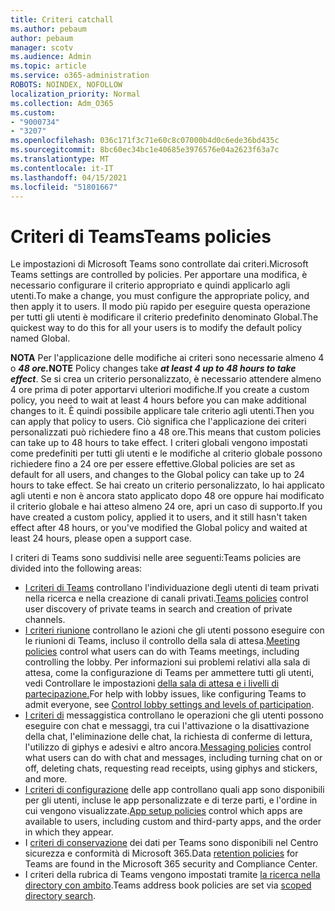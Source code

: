 ```yaml
---
title: Criteri catchall
ms.author: pebaum
author: pebaum
manager: scotv
ms.audience: Admin
ms.topic: article
ms.service: o365-administration
ROBOTS: NOINDEX, NOFOLLOW
localization_priority: Normal
ms.collection: Adm_O365
ms.custom:
- "9000734"
- "3207"
ms.openlocfilehash: 036c171f3c71e60c8c07000b4d0c6ede36bd435c
ms.sourcegitcommit: 8bc60ec34bc1e40685e3976576e04a2623f63a7c
ms.translationtype: MT
ms.contentlocale: it-IT
ms.lasthandoff: 04/15/2021
ms.locfileid: "51801667"
---
```

# <a name="teams-policies"></a><span data-ttu-id="efb18-102">Criteri di Teams</span><span class="sxs-lookup"><span data-stu-id="efb18-102">Teams policies</span></span>

<span data-ttu-id="efb18-103">Le impostazioni di Microsoft Teams sono controllate dai criteri.</span><span class="sxs-lookup"><span data-stu-id="efb18-103">Microsoft Teams settings are controlled by policies.</span></span> <span data-ttu-id="efb18-104">Per apportare una modifica, è necessario configurare il criterio appropriato e quindi applicarlo agli utenti.</span><span class="sxs-lookup"><span data-stu-id="efb18-104">To make a change, you must configure the appropriate policy, and then apply it to users.</span></span> <span data-ttu-id="efb18-105">Il modo più rapido per eseguire questa operazione per tutti gli utenti è modificare il criterio predefinito denominato Global.</span><span class="sxs-lookup"><span data-stu-id="efb18-105">The quickest way to do this for all your users is to modify the default policy named Global.</span></span> 

<span data-ttu-id="efb18-106">**NOTA** Per l'applicazione delle modifiche ai criteri sono necessarie almeno 4 o **_48 ore._**</span><span class="sxs-lookup"><span data-stu-id="efb18-106">**NOTE** Policy changes take **_at least 4 up to 48 hours to take effect_**.</span></span> <span data-ttu-id="efb18-107">Se si crea un criterio personalizzato, è necessario attendere almeno 4 ore prima di poter apportarvi ulteriori modifiche.</span><span class="sxs-lookup"><span data-stu-id="efb18-107">If you create a custom policy, you need to wait at least 4 hours before you can make additional changes to it.</span></span> <span data-ttu-id="efb18-108">È quindi possibile applicare tale criterio agli utenti.</span><span class="sxs-lookup"><span data-stu-id="efb18-108">Then you can apply that policy to users.</span></span> <span data-ttu-id="efb18-109">Ciò significa che l'applicazione dei criteri personalizzati può richiedere fino a 48 ore.</span><span class="sxs-lookup"><span data-stu-id="efb18-109">This means that custom policies can take up to 48 hours to take effect.</span></span> <span data-ttu-id="efb18-110">I criteri globali vengono impostati come predefiniti per tutti gli utenti e le modifiche al criterio globale possono richiedere fino a 24 ore per essere effettive.</span><span class="sxs-lookup"><span data-stu-id="efb18-110">Global policies are set as default for all users, and changes to the Global policy can take up to 24 hours to take effect.</span></span> <span data-ttu-id="efb18-111">Se hai creato un criterio personalizzato, lo hai applicato agli utenti e non è ancora stato applicato dopo 48 ore oppure hai modificato il criterio globale e hai atteso almeno 24 ore, apri un caso di supporto.</span><span class="sxs-lookup"><span data-stu-id="efb18-111">If you have created a custom policy, applied it to users, and it still hasn't taken effect after 48 hours, or you've modified the Global policy and waited at least 24 hours, please open a support case.</span></span>

<span data-ttu-id="efb18-112">I criteri di Teams sono suddivisi nelle aree seguenti:</span><span class="sxs-lookup"><span data-stu-id="efb18-112">Teams policies are divided into the following areas:</span></span>

- <span data-ttu-id="efb18-113">[I criteri di Teams](https://docs.microsoft.com/MicrosoftTeams/teams-policies) controllano l'individuazione degli utenti di team privati nella ricerca e nella creazione di canali privati.</span><span class="sxs-lookup"><span data-stu-id="efb18-113">[Teams policies](https://docs.microsoft.com/MicrosoftTeams/teams-policies) control user discovery of private teams in search and creation of private channels.</span></span>  
- <span data-ttu-id="efb18-114">[I criteri riunione](https://docs.microsoft.com/microsoftteams/meeting-policies-in-teams) controllano le azioni che gli utenti possono eseguire con le riunioni di Teams, incluso il controllo della sala di attesa.</span><span class="sxs-lookup"><span data-stu-id="efb18-114">[Meeting policies](https://docs.microsoft.com/microsoftteams/meeting-policies-in-teams) control what users can do with Teams meetings, including controlling the lobby.</span></span> <span data-ttu-id="efb18-115">Per informazioni sui problemi relativi alla sala di attesa, come la configurazione di Teams per ammettere tutti gli utenti, vedi Controllare le impostazioni [della sala di attesa e i livelli di partecipazione.](https://docs.microsoft.com/alchemyinsights/bypass-lobby)</span><span class="sxs-lookup"><span data-stu-id="efb18-115">For help with lobby issues, like configuring Teams to admit everyone, see [Control lobby settings and levels of participation](https://docs.microsoft.com/alchemyinsights/bypass-lobby).</span></span>
- <span data-ttu-id="efb18-116">[I criteri di](https://docs.microsoft.com/microsoftteams/messaging-policies-in-teams) messaggistica controllano le operazioni che gli utenti possono eseguire con chat e messaggi, tra cui l'attivazione o la disattivazione della chat, l'eliminazione delle chat, la richiesta di conferme di lettura, l'utilizzo di giphys e adesivi e altro ancora.</span><span class="sxs-lookup"><span data-stu-id="efb18-116">[Messaging policies](https://docs.microsoft.com/microsoftteams/messaging-policies-in-teams) control what users can do with chat and messages, including turning chat on or off, deleting chats, requesting read receipts, using giphys and stickers, and more.</span></span>
- <span data-ttu-id="efb18-117">[I criteri di configurazione](https://docs.microsoft.com/MicrosoftTeams/teams-app-setup-policies) delle app controllano quali app sono disponibili per gli utenti, incluse le app personalizzate e di terze parti, e l'ordine in cui vengono visualizzate.</span><span class="sxs-lookup"><span data-stu-id="efb18-117">[App setup policies](https://docs.microsoft.com/MicrosoftTeams/teams-app-setup-policies) control which apps are available to users, including custom and third-party apps, and the order in which they appear.</span></span>  
- <span data-ttu-id="efb18-118">I [criteri di conservazione](https://docs.microsoft.com/microsoftteams/retention-policies) dei dati per Teams sono disponibili nel Centro sicurezza e conformità di Microsoft 365.</span><span class="sxs-lookup"><span data-stu-id="efb18-118">Data [retention policies](https://docs.microsoft.com/microsoftteams/retention-policies) for Teams are found in the Microsoft 365 security and Compliance Center.</span></span>
- <span data-ttu-id="efb18-119">I criteri della rubrica di Teams vengono impostati tramite [la ricerca nella directory con ambito](https://docs.microsoft.com/MicrosoftTeams/teams-scoped-directory-search).</span><span class="sxs-lookup"><span data-stu-id="efb18-119">Teams address book policies are set via [scoped directory search](https://docs.microsoft.com/MicrosoftTeams/teams-scoped-directory-search).</span></span>
